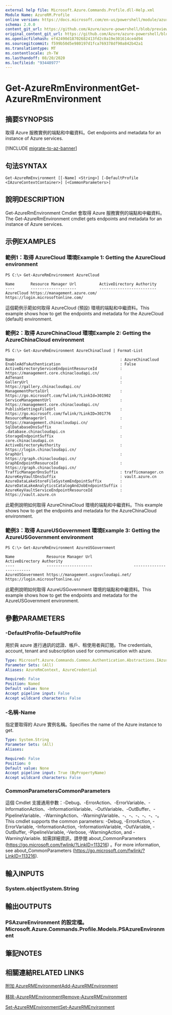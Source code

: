 ```yaml
---
external help file: Microsoft.Azure.Commands.Profile.dll-Help.xml
Module Name: AzureRM.Profile
online version: https://docs.microsoft.com/en-us/powershell/module/azurerm.profile/get-azurermenvironment
schema: 2.0.0
content_git_url: https://github.com/Azure/azure-powershell/blob/preview/src/ResourceManager/Profile/Commands.Profile/help/Get-AzureRmEnvironment.md
original_content_git_url: https://github.com/Azure/azure-powershell/blob/preview/src/ResourceManager/Profile/Commands.Profile/help/Get-AzureRmEnvironment.md
ms.openlocfilehash: ef42490d18702682413fd2c0a19e301614ce4d94
ms.sourcegitcommit: f599b50d5e980197d1fca769378df90a842b42a1
ms.translationtype: MT
ms.contentlocale: zh-TW
ms.lasthandoff: 08/20/2020
ms.locfileid: "93448977"
---
```

# <span data-ttu-id="e0901-101">Get-AzureRmEnvironment</span><span class="sxs-lookup"><span data-stu-id="e0901-101">Get-AzureRmEnvironment</span></span>

## <span data-ttu-id="e0901-102">摘要</span><span class="sxs-lookup"><span data-stu-id="e0901-102">SYNOPSIS</span></span>
<span data-ttu-id="e0901-103">取得 Azure 服務實例的端點和中繼資料。</span><span class="sxs-lookup"><span data-stu-id="e0901-103">Get endpoints and metadata for an instance of Azure services.</span></span>

[!INCLUDE [migrate-to-az-banner](../../includes/migrate-to-az-banner.md)]

## <span data-ttu-id="e0901-104">句法</span><span class="sxs-lookup"><span data-stu-id="e0901-104">SYNTAX</span></span>

```
Get-AzureRmEnvironment [[-Name] <String>] [-DefaultProfile <IAzureContextContainer>] [<CommonParameters>]
```

## <span data-ttu-id="e0901-105">說明</span><span class="sxs-lookup"><span data-stu-id="e0901-105">DESCRIPTION</span></span>
<span data-ttu-id="e0901-106">Get-AzureRmEnvironment Cmdlet 會取得 Azure 服務實例的端點和中繼資料。</span><span class="sxs-lookup"><span data-stu-id="e0901-106">The Get-AzureRmEnvironment cmdlet gets endpoints and metadata for an instance of Azure services.</span></span>

## <span data-ttu-id="e0901-107">示例</span><span class="sxs-lookup"><span data-stu-id="e0901-107">EXAMPLES</span></span>

### <span data-ttu-id="e0901-108">範例1：取得 AzureCloud 環境</span><span class="sxs-lookup"><span data-stu-id="e0901-108">Example 1: Getting the AzureCloud environment</span></span>
```
PS C:\> Get-AzureRmEnvironment AzureCloud

Name       Resource Manager Url          ActiveDirectory Authority
----       --------------------          -------------------------
AzureCloud https://management.azure.com/ https://login.microsoftonline.com/
```

<span data-ttu-id="e0901-109">這個範例示範如何取得 AzureCloud (預設) 環境的端點和中繼資料。</span><span class="sxs-lookup"><span data-stu-id="e0901-109">This example shows how to get the endpoints and metadata for the AzureCloud (default) environment.</span></span>

### <span data-ttu-id="e0901-110">範例2：取得 AzureChinaCloud 環境</span><span class="sxs-lookup"><span data-stu-id="e0901-110">Example 2: Getting the AzureChinaCloud environment</span></span>
```
PS C:\> Get-AzureRmEnvironment AzureChinaCloud | Format-List

Name                                              : AzureChinaCloud
EnableAdfsAuthentication                          : False
ActiveDirectoryServiceEndpointResourceId          : https://management.core.chinacloudapi.cn/
AdTenant                                          :
GalleryUrl                                        : https://gallery.chinacloudapi.cn/
ManagementPortalUrl                               : https://go.microsoft.com/fwlink/?LinkId=301902
ServiceManagementUrl                              : https://management.core.chinacloudapi.cn/
PublishSettingsFileUrl                            : https://go.microsoft.com/fwlink/?LinkID=301776
ResourceManagerUrl                                : https://management.chinacloudapi.cn/
SqlDatabaseDnsSuffix                              : .database.chinacloudapi.cn
StorageEndpointSuffix                             : core.chinacloudapi.cn
ActiveDirectoryAuthority                          : https://login.chinacloudapi.cn/
GraphUrl                                          : https://graph.chinacloudapi.cn/
GraphEndpointResourceId                           : https://graph.chinacloudapi.cn/
TrafficManagerDnsSuffix                           : trafficmanager.cn
AzureKeyVaultDnsSuffix                            : vault.azure.cn
AzureDataLakeStoreFileSystemEndpointSuffix        :
AzureDataLakeAnalyticsCatalogAndJobEndpointSuffix :
AzureKeyVaultServiceEndpointResourceId            : https://vault.azure.cn
```

<span data-ttu-id="e0901-111">此範例說明如何取得 AzureChinaCloud 環境的端點和中繼資料。</span><span class="sxs-lookup"><span data-stu-id="e0901-111">This example shows how to get the endpoints and metadata for the AzureChinaCloud environment.</span></span>

### <span data-ttu-id="e0901-112">範例3：取得 AzureUSGovernment 環境</span><span class="sxs-lookup"><span data-stu-id="e0901-112">Example 3: Getting the AzureUSGovernment environment</span></span>
```
PS C:\> Get-AzureRmEnvironment AzureUSGovernment

Name              Resource Manager Url                  ActiveDirectory Authority
----              --------------------                  -------------------------
AzureUSGovernment https://management.usgovcloudapi.net/ https://login.microsoftonline.us/
```

<span data-ttu-id="e0901-113">此範例說明如何取得 AzureUSGovernment 環境的端點和中繼資料。</span><span class="sxs-lookup"><span data-stu-id="e0901-113">This example shows how to get the endpoints and metadata for the AzureUSGovernment environment.</span></span>

## <span data-ttu-id="e0901-114">參數</span><span class="sxs-lookup"><span data-stu-id="e0901-114">PARAMETERS</span></span>

### <span data-ttu-id="e0901-115">-DefaultProfile</span><span class="sxs-lookup"><span data-stu-id="e0901-115">-DefaultProfile</span></span>
<span data-ttu-id="e0901-116">用於與 azure 進行通訊的認證、帳戶、租使用者與訂閱。</span><span class="sxs-lookup"><span data-stu-id="e0901-116">The credentials, account, tenant and subscription used for communication with azure.</span></span>

```yaml
Type: Microsoft.Azure.Commands.Common.Authentication.Abstractions.IAzureContextContainer
Parameter Sets: (All)
Aliases: AzureRmContext, AzureCredential

Required: False
Position: Named
Default value: None
Accept pipeline input: False
Accept wildcard characters: False
```

### <span data-ttu-id="e0901-117">-名稱</span><span class="sxs-lookup"><span data-stu-id="e0901-117">-Name</span></span>
<span data-ttu-id="e0901-118">指定要取得的 Azure 實例名稱。</span><span class="sxs-lookup"><span data-stu-id="e0901-118">Specifies the name of the Azure instance to get.</span></span>

```yaml
Type: System.String
Parameter Sets: (All)
Aliases:

Required: False
Position: 0
Default value: None
Accept pipeline input: True (ByPropertyName)
Accept wildcard characters: False
```

### <span data-ttu-id="e0901-119">CommonParameters</span><span class="sxs-lookup"><span data-stu-id="e0901-119">CommonParameters</span></span>
<span data-ttu-id="e0901-120">這個 Cmdlet 支援通用參數：-Debug、-ErrorAction、-ErrorVariable、-InformationAction、-InformationVariable、-OutVariable、-OutBuffer、-PipelineVariable、-WarningAction、-WarningVariable、-、-、-、-、-、-。</span><span class="sxs-lookup"><span data-stu-id="e0901-120">This cmdlet supports the common parameters: -Debug, -ErrorAction, -ErrorVariable, -InformationAction, -InformationVariable, -OutVariable, -OutBuffer, -PipelineVariable, -Verbose, -WarningAction, and -WarningVariable.</span></span> <span data-ttu-id="e0901-121">如需詳細資訊，請參閱 about_CommonParameters (https://go.microsoft.com/fwlink/?LinkID=113216) 。</span><span class="sxs-lookup"><span data-stu-id="e0901-121">For more information, see about_CommonParameters (https://go.microsoft.com/fwlink/?LinkID=113216).</span></span>

## <span data-ttu-id="e0901-122">輸入</span><span class="sxs-lookup"><span data-stu-id="e0901-122">INPUTS</span></span>

### <span data-ttu-id="e0901-123">System.object</span><span class="sxs-lookup"><span data-stu-id="e0901-123">System.String</span></span>

## <span data-ttu-id="e0901-124">輸出</span><span class="sxs-lookup"><span data-stu-id="e0901-124">OUTPUTS</span></span>

### <span data-ttu-id="e0901-125">PSAzureEnvironment 的設定檔。</span><span class="sxs-lookup"><span data-stu-id="e0901-125">Microsoft.Azure.Commands.Profile.Models.PSAzureEnvironment</span></span>

## <span data-ttu-id="e0901-126">筆記</span><span class="sxs-lookup"><span data-stu-id="e0901-126">NOTES</span></span>

## <span data-ttu-id="e0901-127">相關連結</span><span class="sxs-lookup"><span data-stu-id="e0901-127">RELATED LINKS</span></span>

[<span data-ttu-id="e0901-128">附加 AzureRMEnvironment</span><span class="sxs-lookup"><span data-stu-id="e0901-128">Add-AzureRMEnvironment</span></span>](./Add-AzureRMEnvironment.md)

[<span data-ttu-id="e0901-129">移除-AzureRMEnvironment</span><span class="sxs-lookup"><span data-stu-id="e0901-129">Remove-AzureRMEnvironment</span></span>](./Remove-AzureRMEnvironment.md)

[<span data-ttu-id="e0901-130">Set-AzureRMEnvironment</span><span class="sxs-lookup"><span data-stu-id="e0901-130">Set-AzureRMEnvironment</span></span>](./Set-AzureRMEnvironment.md)

